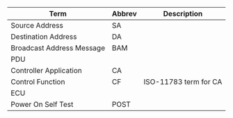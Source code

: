 Term            | Abbrev | Description
--------------- | ------ | -----
Source Address  | SA     |
Destination Address | DA |
Broadcast Address Message | BAM |
 | PDU |
Controller Application | CA | 
Control Function | CF | ISO-11783 term for CA
 | ECU | 
Power On Self Test | POST |